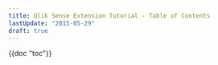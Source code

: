```yaml
---
title: Qlik Sense Extension Tutorial - Table of Contents
lastUpdate: "2015-05-29"
draft: true
---
```


<!-- notoc -->


{{doc "toc"}}
